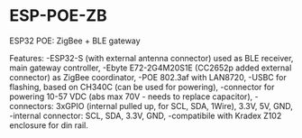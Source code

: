 # ESP-POE-ZB
ESP32 POE: ZigBee + BLE gateway

Features:
-ESP32-S (with external antenna connector) used as BLE receiver, main gateway controller,
-Ebyte E72-2G4M20S1E (CC2652p added external connector) as ZigBee coordinator,
-POE 802.3af with LAN8720,
-USBC for flashing, based on CH340C (can be used for powering),
-connector for powering 10-57 VDC (abs max 70V - needs to replace capacitor),
-connectors: 3xGPIO (internal pulled up, for SCL, SDA, 1Wire), 3.3V, 5V, GND,
-internal connector: SCL, SDA, 3.3V, GND,
-compatibile with Kradex Z102 enclosure for din rail.

